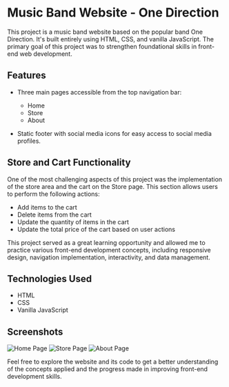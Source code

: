 # Music Band Website - One Direction

This project is a music band website based on the popular band One Direction. It's built entirely using HTML, CSS, and vanilla JavaScript. The primary goal of this project was to strengthen foundational skills in front-end web development.

## Features

- Three main pages accessible from the top navigation bar:
  - Home
  - Store
  - About

- Static footer with social media icons for easy access to social media profiles.

## Store and Cart Functionality

One of the most challenging aspects of this project was the implementation of the store area and the cart on the Store page. This section allows users to perform the following actions:

- Add items to the cart
- Delete items from the cart
- Update the quantity of items in the cart
- Update the total price of the cart based on user actions

This project served as a great learning opportunity and allowed me to practice various front-end development concepts, including responsive design, navigation implementation, interactivity, and data management.

## Technologies Used

- HTML
- CSS
- Vanilla JavaScript

## Screenshots

![Home Page](/screenshots/home.png)
![Store Page](/screenshots/store.png)
![About Page](/screenshots/about.png)

Feel free to explore the website and its code to get a better understanding of the concepts applied and the progress made in improving front-end development skills.

